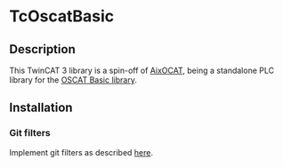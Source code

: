 # TcOscatBasic

## Description

This TwinCAT 3 library is a spin-off of [AixOCAT](https://github.com/RWTH-EBC/AixOCAT), being a standalone PLC library for the [OSCAT Basic library](http://www.oscat.de/en/component/jdownloads/category/2-oscat-basic.html?Itemid=0).

## Installation

### Git filters

Implement git filters as described [here](https://cookncode.com/twincat/2021/06/07/tc-source-control-tips.html#4-git-filters).
